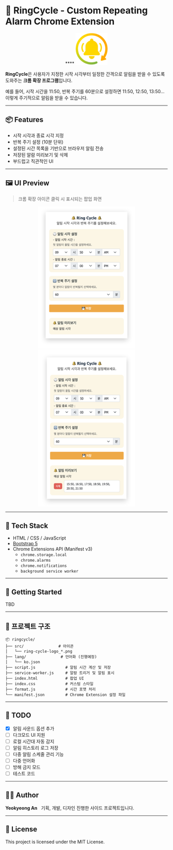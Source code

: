 # 🔔 RingCycle - Custom Repeating Alarm Chrome Extension

<p align="center">
****  <img src="./src/ring-cycle-logo_128.png" style="width:100px;"/>
</p>

**RingCycle**은 사용자가 지정한 시작 시각부터 일정한 간격으로 알림을 받을 수 있도록 도와주는 **크롬 확장 프로그램**입니다.

예를 들어, 시작 시간을 11:50, 반복 주기를 60분으로 설정하면 11:50, 12:50, 13:50… 이렇게 주기적으로 알림을 받을 수 있습니다.

---

## 📦 Features

- 시작 시각과 종료 시각 지정
- 반복 주기 설정 (10분 단위)
- 설정된 시간 목록을 기반으로 브라우저 알림 전송
- 저장된 알람 미리보기 및 삭제
- 부드럽고 직관적인 UI

---

## 🖼 UI Preview

> 크롬 확장 아이콘 클릭 시 표시되는 팝업 화면

<!-- <p align="center">
  <img src="./src/ring-cycle-preview_01.png" style="width:300px;"/>
  <img src="./src/ring-cycle-preview_02.png" style="width:300px;"/>
</p> -->

 <p align="center">
  <img src="./src/ring-cycle-preview_01.png" style="width:300px;" />
  <img src="./src/ring-cycle-preview_02.png" style="width:300px;"/>
<p>

---

## 🔧 Tech Stack

- HTML / CSS / JavaScript
- [Bootstrap 5](https://getbootstrap.com/)
- Chrome Extensions API (Manifest v3)
  - `chrome.storage.local`
  - `chrome.alarms`
  - `chrome.notifications`
  - `background service worker`

---

## 🚀 Getting Started

TBD

---

## 📁 프로젝트 구조

```
📦 ringcycle/
├── src/               # 아이콘
│   └── ring-cycle-logo_*.png
├── lang/               # 언어화 (진행예정)
│   └── ko.json
├── script.js             # 알림 시간 계산 및 저장
├── service-worker.js     # 알람 트리거 및 알림 표시
├── index.html            # 팝업 UI
├── index.css             # 커스텀 스타일
├── format.js             # 시간 포맷 처리
└── manifest.json         # Chrome Extension 설정 파일
```

---

## 📝 TODO

- [x] 알림 사운드 옵션 추가
- [ ] 다크모드 UI 지원
- [ ] 로컬 시간대 자동 감지
- [ ] 알림 히스토리 로그 저장
- [ ] 다중 알림 스케줄 관리 기능
- [ ] 다중 언어화
- [ ] 방해 금지 모드
- [ ] 테스트 코드

---

## 👩‍💻 Author

**Yeokyeong An**  
기획, 개발, 디자인 진행한 사이드 프로젝트입니다.

---

## 📜 License

This project is licensed under the MIT License.
